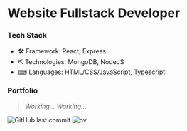 # Website Fullstack Developer

### Tech Stack

- 🛠 Framework: React, Express
- ⛏ Technologies: MongoDB, NodeJS
- ⌨ Languages: HTML/CSS/JavaScript, Typescript

### Portfolio

> *Working... Working...*

![GitHub last commit](https://img.shields.io/github/last-commit/mopig/mopig)
![pv](https://pageview.vercel.app/?github_user=mopig)
